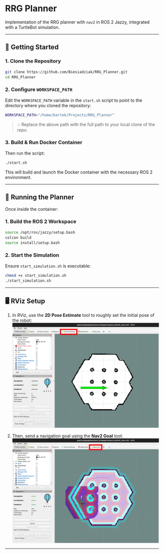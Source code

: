 # RRG Planner

Implementation of the RRG planner with `nav2` in ROS 2 Jazzy, integrated with a TurtleBot simulation.

---

## 🚀 Getting Started

### 1. Clone the Repository

```bash
git clone https://github.com/Biesiadziak/RRG_Planner.git
cd RRG_Planner
```

### 2. Configure `WORKSPACE_PATH`

Edit the `WORKSPACE_PATH` variable in the `start.sh` script to point to the directory where you cloned the repository:

```bash
WORKSPACE_PATH="/home/bartek/Projects/RRG_Planner"
```

> 💡 Replace the above path with the full path to your local clone of the repo.

### 3. Build & Run Docker Container

Then run the script:

```bash
./start.sh
```

This will build and launch the Docker container with the necessary ROS 2 environment.

---

## 🧭 Running the Planner

Once inside the container:

### 1. Build the ROS 2 Workspace

```bash
source /opt/ros/jazzy/setup.bash
colcon build
source install/setup.bash
```

### 2. Start the Simulation

Ensure `start_simulation.sh` is executable:

```bash
chmod +x start_simulation.sh
./start_simulation.sh
```

---

## 🖥️ RViz Setup

1. In RViz, use the **2D Pose Estimate** tool to roughly set the initial pose of the robot:  
   ![2D Pose Estimate Example](pose_estimate.png)

2. Then, send a navigation goal using the **Nav2 Goal** tool:  
   ![Nav2 Goal Example](nav2_goal.png)

---
